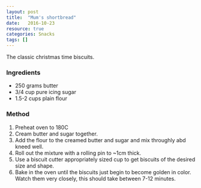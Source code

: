 ```yaml
---
layout: post
title:  "Mum's shortbread"
date:   2016-10-23
resource: true
categories: Snacks
tags: []
---
```


The classic christmas time biscuits.

### Ingredients
* 250 grams butter
* 3/4 cup pure icing sugar
* 1.5-2 cups plain flour

### Method
1. Preheat oven to 180C 
2. Cream butter and sugar together.
3. Add the flour to the creamed butter and sugar and mix throughly abd kneed well.
4. Roll out the mixture with a rolling pin to ~1cm thick.
5. Use a biscuit cutter appropriately sized cup to get biscuits of the desired size and shape.
6. Bake in the oven until the biscuits just begin to become golden in color. Watch them very closely, this should take between 7-12 minutes. 

<span class="image featured"><img src="/images/IMG_7300.jpg)" alt=""></span>